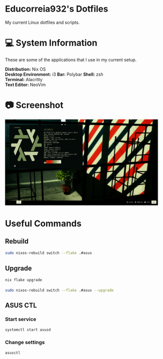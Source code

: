 # Educorreia932's Dotfiles 

My current Linux dotfiles and scripts.

# 💻 System Information

These are some of the applications that I use in my current setup.

**Distribution:** Nix OS  
**Desktop Environment:** i3
**Bar:** Polybar
**Shell:** zsh  
**Terminal:** Alacritty  
**Text Editor:** NeoVim

# 📷 Screenshot

![Preview](preview.png)

# Useful Commands

## Rebuild

```sh
sudo nixos-rebuild switch --flake .#asus
```

## Upgrade

```sh
nix flake upgrade

sudo nixos-rebuild switch --flake .#asus --upgrade
```

## ASUS CTL

### Start service

```sh
systemctl start asusd
```

### Change settings

```sh
asusctl
```

